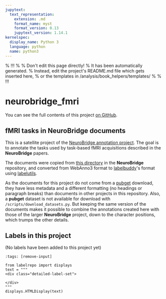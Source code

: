 ```yaml
---
jupytext:
  text_representation:
    extension: .md
    format_name: myst
    format_version: 0.13
    jupytext_version: 1.14.1
kernelspec:
  display_name: Python 3
  language: python
  name: python3
---
```


% !!!
%
% Don't edit this page directly!
% It has been automatically generated.
% Instead, edit the project's README.md file which gets inserted here,
% or the templates in /analysis/book_helpers/templates/
%
% !!!


# neurobridge_fmri

You can see the full contents of this project [on GitHub](https://github.com/neurodatascience/labelbuddy-annotations/tree/main/projects/neurobridge_fmri/).

## fMRI tasks in NeuroBridge documents

This is a satellite project of the [NeuroBridge annotation project](https://github.com/NeuroBridge/Annotation-Project).
The goal is to annotate the tasks used by task-based fMRI acquisitions described in the **NeuroBridge** papers.

The documents were copied from [this directory](https://github.com/NeuroBridge/Annotation-Project/tree/main/Phase_1/INPUT_Papers_for_Annotation/All_Papers_For_Annotation_From_Phase_2) in the **NeuroBridge** repository, and converted from WebAnno3 format to [labelbuddy](https://jeromedockes.github.io/labelbuddy/labelbuddy/current/)'s format using [labelutils](https://github.com/jeromedockes/labelutils).

As the documents for this project do not come from a [pubget](https://neuroquery.github.io/pubget/pubget.html) download, they have less metadata and a different formatting (no headings or paragraph breaks) than documents in other projects in this repository.
Also, a **pubget** dataset is not available for download with `/scripts/download_datasets.py`.
But keeping the same version of the documents makes it possible to combine the annotations created here with those of the larger **NeuroBridge** project, down to the character positions, which trumps the other details.





## Labels in this project


(No labels have been added to this project yet)


```{code-cell}
:tags: [remove-input]

from labelrepo import displays
text = """
<div class="detailed-label-set">
    
</div>
"""
displays.HTMLDisplay(text)
```
